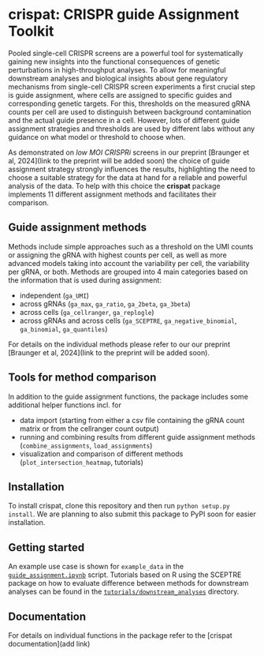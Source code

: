# crispat: CRISPR guide Assignment Toolkit

Pooled single-cell CRISPR screens are a powerful tool for systematically gaining new insights into the functional consequences of genetic perturbations in high-throughput analyses. To allow for meaningful downstream analyses and biological insights about gene regulatory mechanisms from single-cell CRISPR screen experiments a first crucial step is guide assignment, where cells are assigned to specific guides and corresponding genetic targets. For this, thresholds on the measured gRNA counts per cell are used to distinguish between background contamination and the actual guide presence in a cell. However, lots of different guide assignment strategies and thresholds are used by different labs without any guidance on what model or threshold to choose when. 

As demonstrated on *low MOI CRISPRi* screens in our preprint [Braunger et al, 2024](link to the preprint will be added soon) the choice of guide assignment strategy strongly influences the results, highlighting the need to choose a suitable strategy for the data at hand for a reliable and powerful analysis of the data. To help with this choice the **crispat** package implements 11 different assignment methods and facilitates their comparison. 

## Guide assignment methods
Methods include simple approaches such as a threshold on the UMI counts or assigning the gRNA with highest counts per cell, as well as more advanced models taking into account the variability per cell, the variability per gRNA, or both. Methods are grouped into 4 main categories based on the information that is used during assignment:
- independent (`ga_UMI`)
- across gRNAs (`ga_max`, `ga_ratio`, `ga_2beta`, `ga_3beta`)
- across cells (`ga_cellranger`, `ga_replogle`)
- across gRNAs and across cells (`ga_SCEPTRE`, `ga_negative_binomial`, `ga_binomial`, `ga_quantiles`)

For details on the individual methods please refer to our our preprint [Braunger et al, 2024](link to the preprint will be added soon).

## Tools for method comparison 
In addition to the guide assignment functions, the package includes some additional helper functions incl. for
* data import (starting from either a csv file containing the gRNA count matrix or from the cellranger count output)
* running and combining results from different guide assignment methods (`combine_assignments`, `load_assignments`)
* visualization and comparison of different methods (`plot_intersection_heatmap`, tutorials)

## Installation
To install crispat, clone this repository and then run `python setup.py install`. We are planning to also submit this package to PyPI soon for easier installation. 

## Getting started
An example use case is shown for `example_data` in the [`guide_assignment.ipynb`](tutorials/guide_assignment.ipynb) script. Tutorials based on R using the SCEPTRE package on how to evaluate difference between methods for downstream analyses can be found in the [`tutorials/downstream_analyses`](tutorials/downstream_analyses) directory. 

## Documentation

For details on individual functions in the package refer to the [crispat documentation](add link)

